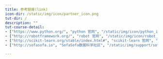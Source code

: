 ```yaml
---
title: 参考链接(link)
icon-dir: /static/img/icon/partner_icon.png
tut-dir: /
description: ""
tut-course-detail:
- ["https://www.python.org/", "python 官网", "/static/img/icon/python_icon.png",  ]
- ["http://robotframework.org/", "robot 官网", "/static/img/icon/robot_icon.png",  ]
- ["http://scikit-learn.org/stable/index.html#", "scikit-learn 官网", "/static/img/icon/sklearn_icon.png",  ]
- ["http://sofasofa.io", "SofaSofa数据科学社区", "/static/img/support/sofasofa_logo.png",  ]

---
```


